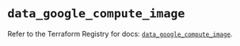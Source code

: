 # `data_google_compute_image`

Refer to the Terraform Registry for docs: [`data_google_compute_image`](https://registry.terraform.io/providers/hashicorp/google/6.28.0/docs/data-sources/compute_image).
